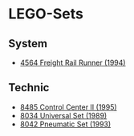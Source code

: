 # LEGO-Sets

## System

- [4564 Freight Rail Runner (1994)](https://www.bricklink.com/v2/catalog/catalogitem.page?S=4564-1)

## Technic

- [8485 Control Center II (1995)](https://www.bricklink.com/v2/catalog/catalogitem.page?S=8485-1)
- [8034 Universal Set (1989)](https://www.bricklink.com/v2/catalog/catalogitem.page?S=8034-1)
- [8042 Pneumatic Set (1993)](https://www.bricklink.com/v2/catalog/catalogitem.page?S=8042-1)
